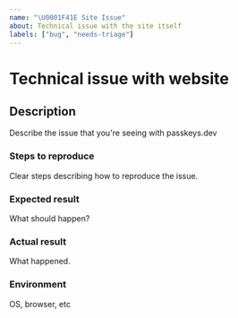 ```yaml
---
name: "\U0001F41E Site Issue"
about: Technical issue with the site itself
labels: ["bug", "needs-triage"]
---
```


# Technical issue with website

## Description

Describe the issue that you're seeing with passkeys.dev

### Steps to reproduce

Clear steps describing how to reproduce the issue.

### Expected result

What should happen?

### Actual result

What happened.

### Environment

OS, browser, etc
